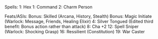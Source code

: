 
Spells:
  1: Hex
  1: Command
  2: Charm Person


Feats/ASIs:
  Bonus: Skilled (Arcana, History, Stealth)
  Bonus: Magic Initiate (Warlock: Message, Friends, Healing Elixir)
  4: Silver Tongued (Edited third benefit: Bonus action rather than attack)
  8: Cha +2
  12: Spell Sniper (Warlock: Shocking Grasp)
  16: Ressilient (Constitution)
  19: War Caster


